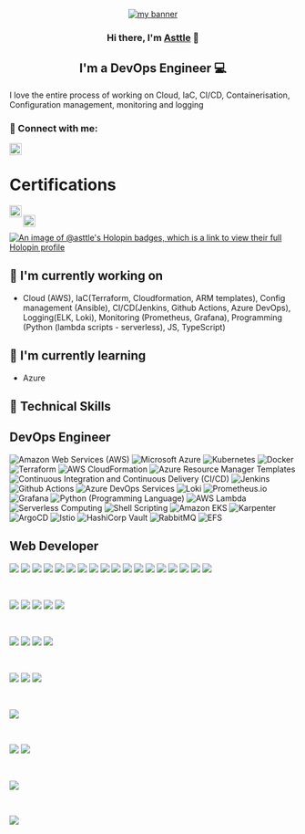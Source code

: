 
                                                                                                                                         
                                                                                                                                         
<p align="center">
  <a href="https://asttle.github.io/" target="_blank" rel="noreferrer"><img src="https://github.com/asttle/asttle/assets/64640283/5c4927a9-f583-4cd6-b74c-e602aa065805" alt="my banner"></a>
</p>                                                                                                                       
                                                                                                                                        
<h3 align="center">
Hi there, I'm <a href="https://asttle.github.io/" target="_blank" rel="noreferrer">Asttle</a> 👋
</h3>

<h2 align="center">
I'm a DevOps Engineer 💻
</h2> 

I love the entire process of working on Cloud, IaC, CI/CD, Containerisation, Configuration management, monitoring and logging

### 🤝 Connect with me:

<a href="https://www.linkedin.com/in/asttle-joseph-858865145/"><img align="left" src="https://raw.githubusercontent.com/yushi1007/yushi1007/main/images/linkedin.svg" alt="Asttle | LinkedIn" width="21px"/></a>
</br>

# Certifications
<a href="https://www.credly.com/earner/earned/badge/4312321b-f3a7-4a25-b663-6f9df11475d1"><img align="left" src="https://github.com/asttle/asttle/assets/64640283/bb32a58e-d391-4ae0-a417-e1cdf7759b24" alt="Asttle | AWS Badge" width="21px"/></a>
</br>
<a href="https://www.credly.com/earner/earned/badge/04f2c888-bb12-4a57-9872-3bef2f6cc328"><img align="left" src="https://github.com/asttle/asttle/assets/64640283/bf0afa59-5d62-48c5-af6f-5abbaa2cd9bb" alt="Asttle | LinkedIn" width="21px"/></a>
</br>

[![An image of @asttle's Holopin badges, which is a link to view their full Holopin profile](https://holopin.me/asttle)](https://holopin.io/@asttle)


## 🔭 I'm currently working on

- Cloud (AWS), IaC(Terraform, Cloudformation, ARM templates), Config management (Ansible), CI/CD(Jenkins, Github Actions, Azure DevOps), Logging(ELK, Loki), Monitoring (Prometheus, Grafana), Programming (Python (lambda scripts - serverless), JS, TypeScript)

## 🌱 I'm currently learning

- Azure

## 💼 Technical Skills

## DevOps Engineer

![Amazon Web Services (AWS)](https://img.shields.io/badge/-Amazon%20Web%20Services%20(AWS)-orange)
![Microsoft Azure](https://img.shields.io/badge/-Microsoft%20Azure-blue)
![Kubernetes](https://img.shields.io/badge/-Kubernetes-blue)
![Docker](https://img.shields.io/badge/-docker-blue)
![Terraform](https://img.shields.io/badge/-Terraform-purple)
![AWS CloudFormation](https://img.shields.io/badge/-AWS%20CloudFormation-orange)
![Azure Resource Manager Templates](https://img.shields.io/badge/-Azure%20Resource%20Manager%20Templates-blue)
![Continuous Integration and Continuous Delivery (CI/CD)](https://img.shields.io/badge/-Continuous%20Integration%20and%20Continuous%20Delivery%20(CI%2FCD)-yellowgreen)
![Jenkins](https://img.shields.io/badge/-Jenkins-red)
![Github Actions](https://img.shields.io/badge/-Github%20Actions-lightgrey)
![Azure DevOps Services](https://img.shields.io/badge/-Azure%20DevOps%20Services-blue)
![Loki](https://img.shields.io/badge/-Loki-brightgreen)
![Prometheus.io](https://img.shields.io/badge/-Prometheus.io-brightgreen)
![Grafana](https://img.shields.io/badge/-Grafana-orange)
![Python (Programming Language)](https://img.shields.io/badge/-Python%20(Programming%20Language)-blue)
![AWS Lambda](https://img.shields.io/badge/-AWS%20Lambda-orange)
![Serverless Computing](https://img.shields.io/badge/-Serverless%20Computing-lightgrey)
![Shell Scripting](https://img.shields.io/badge/-Shell%20Scripting-black)
![Amazon EKS](https://img.shields.io/badge/-Amazon%20EKS-orange)
![Karpenter](https://img.shields.io/badge/-Karpenter-lightgrey)
![ArgoCD](https://img.shields.io/badge/-ArgoCD-blue)
![Istio](https://img.shields.io/badge/-Istio-lightgrey)
![HashiCorp Vault](https://img.shields.io/badge/-HashiCorp%20Vault-black)
![RabbitMQ](https://img.shields.io/badge/-RabbitMQ-orange)
![EFS](https://img.shields.io/badge/-EFS-orange)


## Web Developer

![](https://img.shields.io/badge/Code-React-informational?style=flat&logo=react&color=61DAFB)
![](https://img.shields.io/badge/react_native-%2320232a.svg?style=for-the-badge&logo=react&logoColor=%2361DAFB)
![](https://img.shields.io/badge/Code-Redux-informational?style=flat&logo=Redux&color=764ABC)
![](https://img.shields.io/badge/Code-JavaScript-informational?style=flat&logo=JavaScript&color=F7DF1E)
![](https://img.shields.io/badge/Code-HTML5-informational?style=flat&logo=HTML5&color=E34F26)
![](https://img.shields.io/badge/django-%23092E20.svg?style=for-the-badge&logo=django&logoColor=white)
![](https://img.shields.io/badge/Gatsby-%23663399.svg?style=for-the-badge&logo=gatsby&logoColor=white)
![](https://img.shields.io/badge/nx-143055?style=for-the-badge&logo=nx&logoColor=white)
![](https://shields.io/badge/TypeScript-3178C6?logo=TypeScript&logoColor=FFF&style=flat-square)
![](https://img.shields.io/badge/next.js-000000?style=for-the-badge&logo=nextdotjs&logoColor=white)
![](https://img.shields.io/badge/webpack-%238DD6F9.svg?style=for-the-badge&logo=webpack&logoColor=black)
![](https://img.shields.io/badge/-ApolloGraphQL-311C87?style=for-the-badge&logo=apollo-graphql)
![](https://img.shields.io/badge/AWS-%23FF9900.svg?style=for-the-badge&logo=amazon-aws&logoColor=white)
![](https://img.shields.io/badge/ESLint-4B3263?style=for-the-badge&logo=eslint&logoColor=white)
![](https://img.shields.io/badge/nginx-%23009639.svg?style=for-the-badge&logo=nginx&logoColor=white)
![](https://img.shields.io/badge/jenkins-%232C5263.svg?style=for-the-badge&logo=jenkins&logoColor=white)
![](https://img.shields.io/badge/-jest-%23C21325?style=for-the-badge&logo=jest&logoColor=white)
![](https://img.shields.io/badge/docker-%230db7ed.svg?style=for-the-badge&logo=docker&logoColor=white)



</br>

![](https://img.shields.io/badge/Style-Bootstrap-informational?style=flat&logo=Bootstrap&color=7952B3)
![](https://img.shields.io/badge/Style-CSS3-informational?style=flat&logo=CSS3&color=1572B6)
![](https://img.shields.io/badge/Style-styled--components-informational?style=flat&logo=styled-components&color=DB7093)
![](https://img.shields.io/badge/tailwindcss-%2338B2AC.svg?style=for-the-badge&logo=tailwind-css&logoColor=white)
![](https://img.shields.io/badge/SASS-hotpink.svg?style=for-the-badge&logo=SASS&logoColor=white)

</br>

![](https://img.shields.io/badge/Tools-NPM-informational?style=flat&logo=NPM&color=CB3837)
![](https://img.shields.io/badge/Tools-Postman-informational?style=flat&logo=Postman&color=FF6C37)
![](https://img.shields.io/badge/Tools-Git-informational?style=flat&logo=Git&color=F05032)
![](https://img.shields.io/badge/Tools-GitHub-informational?style=flat&logo=GitHub&color=181717)

</br>

![](https://img.shields.io/badge/-Storybook-FF4785?style=for-the-badge&logo=storybook&logoColor=white)
![](https://img.shields.io/badge/figma-%23F24E1E.svg?style=for-the-badge&logo=figma&logoColor=white)
![](https://img.shields.io/badge/Canva-%2300C4CC.svg?style=for-the-badge&logo=Canva&logoColor=white)

</br>

![](https://img.shields.io/badge/Udemy-A435F0?style=for-the-badge&logo=Udemy&logoColor=white)


</br>

![](https://img.shields.io/badge/Visual%20Studio%20Code-0078d7.svg?style=for-the-badge&logo=visual-studio-code&logoColor=white)
![](https://img.shields.io/badge/Xcode-007ACC?style=for-the-badge&logo=Xcode&logoColor=white)

</br>

![](https://img.shields.io/badge/Linux-FCC624?style=for-the-badge&logo=linux&logoColor=black)

</br>

![](https://img.shields.io/badge/jira-%230A0FFF.svg?style=for-the-badge&logo=jira&logoColor=white)


